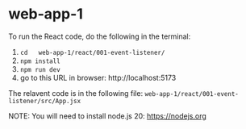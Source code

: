 # web-app-1

To run the React code, do the following in the terminal:
1. ``cd   web-app-1/react/001-event-listener/``
2. ``npm install``
3. ``npm run dev``
4. go to this URL in browser:   http://localhost:5173

The relavent code is in the following file:
```web-app-1/react/001-event-listener/src/App.jsx```

NOTE: You will need to install node.js 20:
https://nodejs.org
